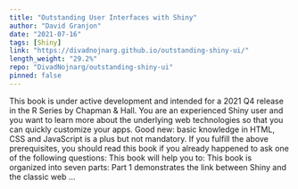 ```yaml
---
title: "Outstanding User Interfaces with Shiny"
author: "David Granjon"
date: "2021-07-16"
tags: [Shiny]
link: "https://divadnojnarg.github.io/outstanding-shiny-ui/"
length_weight: "29.2%"
repo: "DivadNojnarg/outstanding-shiny-ui"
pinned: false
---
```


This book is under active development and intended for a 2021 Q4 release in the R Series by Chapman
& Hall. You are an experienced Shiny user and you want to learn more about the underlying web technologies so that you can quickly customize your apps. Good new: basic knowledge in HTML, CSS and JavaScript is a plus but not mandatory. If you fulfill the above prerequisites, you should read this book if you already happened to ask one of the following questions: This book will help you to: This book is organized into seven parts: Part 1 demonstrates the link between Shiny and the classic web ...
